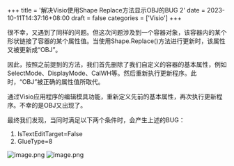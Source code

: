 +++
title = '解决Visio使用Shape Replace方法显示OBJ的BUG 2'
date = 2023-10-11T14:37:16+08:00
draft = false
categories = ['Visio']
+++

很不幸，又遇到了同样的问题。但这次问题涉及到一个容器对象，该容器内的某个形状链接了容器的某个属性值。当使用Shape.Replace()方法进行更新时，该属性又被更新成“OBJ”。

因此，按照之前提到的方法，我们首先删除了我们自定义的容器的基本属性，例如SelectMode、DisplayMode、CalWH等。然后重新执行更新程序。此时，“OBJ”被正确的属性值所取代。

通过Visio应用程序的编辑模具功能，重新定义先前的基本属性，再次执行更新程序。不幸的是OBJ又出现了。

最终我们发现，当同时满足以下两个条件时，会产生上述的BUG：

1. IsTextEditTarget=False
2. GlueType=8

![image.png](https://s2.loli.net/2023/10/11/W17f94tyPncGdTC.png)
![image.png](https://s2.loli.net/2023/10/13/dq1KO5MIRJYrBDs.png)